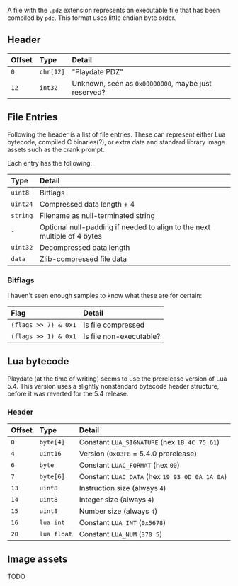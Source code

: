 A file with the `.pdz` extension represents an executable file that has been compiled by `pdc`. This format uses little endian byte order.

## Header

| Offset | Type     | Detail |
|:-------|:---------|:-------|
| `0`    | `chr[12]` | "Playdate PDZ" |
| `12`   | `int32` | Unknown, seen as `0x00000000`, maybe just reserved? | |

## File Entries

Following the header is a list of file entries. These can represent either Lua bytecode, compiled C binaries(?), or extra data and standard library image assets such as the crank prompt.

Each entry has the following:

| Type    | Detail |
|:--------|:-------|
| `uint8`  | Bitflags |
| `uint24` | Compressed data length + 4 |
| `string` | Filename as null-terminated string |
| `-` | Optional null-padding if needed to align to the next multiple of 4 bytes |
| `uint32` | Decompressed data length |
| `data` | Zlib-compressed file data |

### Bitflags

I haven't seen enough samples to know what these are for certain:

| Flag | Detail |
|:-------|:-------|
| `(flags >> 7) & 0x1` | Is file compressed |
| `(flags >> 1) & 0x1` | Is file non-executable? |

## Lua bytecode

Playdate (at the time of writing) seems to use the prerelease version of Lua 5.4. This version uses a slightly nonstandard bytecode header structure, before it was reverted for the 5.4 release.

### Header

| Offset | Type    | Detail |
|:-------|:--------|:-------|
| `0`    | `byte[4]` | Constant `LUA_SIGNATURE` (hex `1B 4C 75 61`) |
| `4`    | `uint16`  | Version (`0x03F8` = 5.4.0 prerelease) |
| `6`    | `byte`    | Constant `LUAC_FORMAT` (hex `00`) |
| `7`    | `byte[6]` | Constant `LUAC_DATA` (hex `19 93 0D 0A 1A 0A`) |
| `13`   | `uint8`   | Instruction size (always `4`) |
| `14`   | `uint8`   | Integer size (always `4`) |
| `15`   | `uint8`   | Number size (always `4`) |
| `16`   | `lua int`  | Constant `LUA_INT` (`0x5678`) |
| `20`   | `lua float`  | Constant `LUA_NUM` (`370.5`) |

## Image assets

TODO